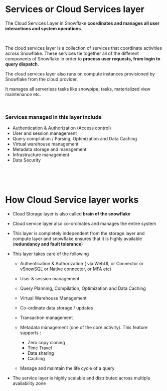 # Services or Cloud Services layer

The Cloud Services Layer in Snowflake **coordinates and manages all user interactions and system operations**.

&nbsp;

The cloud services layer is a collection of services that coordinate activities across Snowflake. These services tie together all of the different components of Snowflake in order to **process user requests, from login to query dispatch**.

The cloud services layer also runs on compute instances provisioned by Snowflake from the cloud provider.

It manages all serverless tasks like snowpipe, tasks, materialized view maintenance etc.

&nbsp;

### Services managed in this layer include

- Authentication & Authorization (Access control)
- User and session management
- Query compilation / Parsing, Optimization and Data Caching
- Virtual warehouse management
- Metadata storage and management
- Infrastructure management
- Data Security

&nbsp;

&nbsp;

# How Cloud Service layer works

- Cloud Storage layer is also called **brain of the snowflake**

- Cloud service layer also co-ordinates and manages the entire system

- This layer is completely independent from the storage layer and compute layer and snowflake ensures that it is highly available (**redundancy and fault tolerance**)

- This layer takes care of the following
  - Authentication & Authorization ( via WebUI, or Connector or vSnowSQL or Native connector, or MFA etc)
  - User & session management
  - Query Planning, Compilation, Optimization and Data Caching
  - Virtual Warehouse Management
  - Co-ordinate data storage / updates
  - Transaction management
  - Metadata management (one of the core activity). This feature supports :
    - Zero copy cloning
    - Time Travel
    - Data sharing
    - Caching

  - Manage and maintain the life cycle of a query

- The service layer is highly scalable and distributed across multiple availability zone

&nbsp;

&nbsp;
